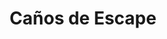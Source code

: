 ---
title: "Caños de Escape"
url: /ciudad-autonoma-de-buenos-aires/canos-de-escape-avenida-velez-sarsfield/
shop: reparación de automóviles
---